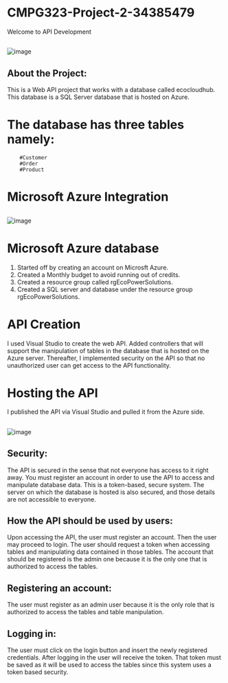 # CMPG323-Project-2-34385479
Welcome to API Development
##

![image](https://github.com/kayleeyana/CMPG323-Project-2-34385479/assets/112712495/d2034945-ea62-497b-9b21-2c6bd0c10fcc)

## About the Project:
This is a Web API project that works with a database called ecocloudhub. This database is a SQL Server database that is hosted on Azure. 
# The database has three tables namely:
        #Customer
        #Order
        #Product

# Microsoft Azure Integration
##
![image](https://github.com/kayleeyana/CMPG323-Project-2-34385479/assets/112712495/21febda2-f330-4e85-a637-3054ec6ff3de)

# Microsoft Azure database
1. Started off by creating an account on Microsft Azure.
2. Created a Monthly budget to avoid running out of credits.
3. Created a resource group called rgEcoPowerSolutions.
4. Created a SQL server and database under the resource group rgEcoPowerSolutions.

# API Creation
I used Visual Studio to create the web API. Added controllers that will support the manipulation of tables in the database that is hosted on the Azure server. Thereafter, I implemented security on the API so that no unauthorized user can get access to the API functionality.

# Hosting the API
I published the API via Visual Studio and pulled it from the Azure side.
 ##
 ![image](https://github.com/kayleeyana/CMPG323-Project-2-34385479/assets/112712495/65d93720-ede6-4766-ba88-07d4a982b214)

## Security:
The API is secured in the sense that not everyone has access to it right away. You must register an account in order to use the API to access and manipulate database data. This is a token-based, secure system. The server on which the database is hosted is also secured, and those details are not accessible to everyone.

## How the API should be used by users:
Upon accessing the API, the user must register an account. Then the user may proceed to login. The user should request a token when accessing tables and manipulating data contained in those tables. The account that should be registered is the admin one because it is the only one that is authorized to access the tables.

## Registering an account:
The user must register as an admin user because it is the only role that is authorized to access the tables and table manipulation.

## Logging in:
The user must click on the login button and insert the newly registered credentials. After logging in the user will receive the token. That token must be saved as it will be used to access the tables since this system uses a token based security.


